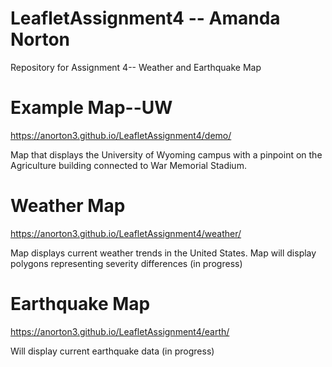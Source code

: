 # LeafletAssignment4 -- Amanda Norton
Repository for Assignment 4-- Weather and Earthquake Map

# Example Map--UW
<https://anorton3.github.io/LeafletAssignment4/demo/>

Map that displays the University of Wyoming campus with a pinpoint on the Agriculture building connected to War Memorial Stadium.

# Weather Map

<https://anorton3.github.io/LeafletAssignment4/weather/>

Map displays current weather trends in the United States. Map will display polygons representing severity differences (in progress)

# Earthquake Map

<https://anorton3.github.io/LeafletAssignment4/earth/>

Will display current earthquake data (in progress)
